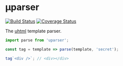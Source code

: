 # µparser

[![Build Status](https://travis-ci.com/WebReflection/uparser.svg?branch=master)](https://travis-ci.com/WebReflection/uparser) [![Coverage Status](https://coveralls.io/repos/github/WebReflection/uparser/badge.svg?branch=master)](https://coveralls.io/github/WebReflection/uparser?branch=master)

The [uhtml](https://github.com/WebReflection/uhtml#readme) template parser.

```js
import parse from 'uparser';

const tag = template => parse(template, 'secret');

tag`<div />`; // <div></div>
```
